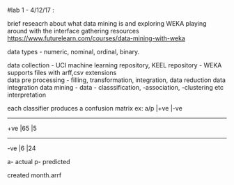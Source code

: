 #lab 1 - 4/12/17 :

brief reseacrh about what data mining is and exploring WEKA playing around with the interface
gathering resources
https://www.futurelearn.com/courses/data-mining-with-weka

data types - numeric, nominal, ordinal, binary.

data collection - UCI machine learning repository, KEEL repository - WEKA supports files with arff,csv extensions  
data pre processing - filling, transformation, integration, data reduction
data integration
data mining - data - classsification, -association, -clustering etc
interpretation 

each classifier produces a confusion matrix
ex:
a/p |+ve |-ve
_ _ _ _ _ _ _
+ve |65  |5
_ _ _ _ _ _ _
-ve |6   |24

a- actual
p- predicted

created month.arrf
